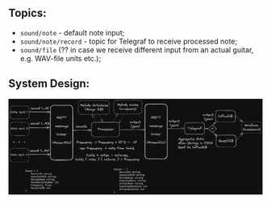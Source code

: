## Topics:
+ `sound/note` - default note input;
+ `sound/note/record` - topic for Telegraf to receive processed note;
+ `sound/file` (?? in case we receive different input from an actual guitar, e.g. WAV-file units etc.);

## System Design:
![System design](./Diagram.png "System design") 